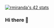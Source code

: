 [![rmiranda's 42 stats](https://badge42.vercel.app/api/v2/cl1oab9d0004009l1se6uf3v4/stats?cursusId=60&coalitionId=undefined)](https://github.com/JaeSeoKim/badge42)
### Hi there 👋

<!--
**re-miranda/re-miranda** is a ✨ _special_ ✨ repository because its `README.md` (this file) appears on your GitHub profile.

Here are some ideas to get you started:

- 🔭 I’m currently working on ...
- 🌱 I’m currently learning ...
- 👯 I’m looking to collaborate on ...
- 🤔 I’m looking for help with ...
- 💬 Ask me about ...
- 📫 How to reach me: ...
- 😄 Pronouns: ...
- ⚡ Fun fact: ...
-->
